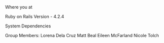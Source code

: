 Where you at

Ruby on Rails Version - 4.2.4

System Dependencies

Group Members:
Lorena Dela Cruz
Matt Beal
Eileen McFarland
Nicole Tolch
